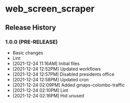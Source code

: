 # web_screen_scraper

## Release History

### 1.0.0 (PRE-RELEASE)
  * Basic changes
  * Lint
  *  [2021-12-24 11:16AM] Initial files
  *  [2021-12-24 12:52PM] Updated workflows
  *  [2021-12-24 12:57PM] Disabled presidents office
  *  [2021-12-24 12:58PM] Updated cron
  *  [2021-12-24 02:09PM] Added gmaps-colombo-traffic
  *  [2021-12-24 02:10PM] Lint
  *  [2021-12-24 02:16PM] Hid unused

